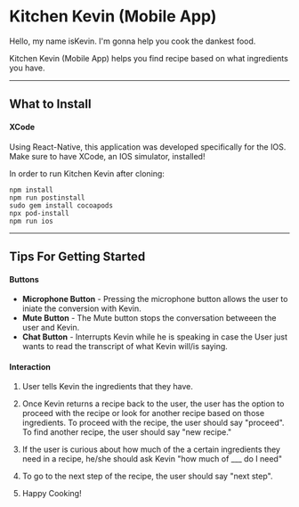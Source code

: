 # Kitchen Kevin (Mobile App)

Hello, my name isKevin. I'm gonna help you cook the dankest food.

Kitchen Kevin (Mobile App) helps you find recipe based on what ingredients you have.

---
## What to Install

#### XCode
Using React-Native, this application was developed specifically for the IOS. Make sure to have XCode, an IOS simulator, installed!


In order to run Kitchen Kevin after cloning:

```
npm install
npm run postinstall
sudo gem install cocoapods
npx pod-install
npm run ios
```

---
## Tips For Getting Started
#### Buttons
- **Microphone Button** - Pressing the microphone button allows the user to iniate the conversion with Kevin.
- **Mute Button** - The Mute button stops the conversation betweeen the user and Kevin.
- **Chat Button** - Interrupts Kevin while he is speaking in case the User just wants to read the transcript of what Kevin will/is saying.

#### Interaction
1. User tells Kevin the ingredients that they have.

2. Once Kevin returns a recipe back to the user, the user has the option to proceed with the recipe or look for another recipe based on those ingredients. To proceed with the recipe, the user should say "proceed". To find another recipe, the user should say "new recipe."

3. If the user is curious about how much of the a certain ingredients they need in a recipe, he/she should ask Kevin "how much of ___ do I need"

4. To go to the next step of the recipe, the user should say "next step".

5. Happy Cooking!
